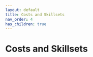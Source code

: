 ```yaml
---
layout: default
title: Costs and Skillsets
nav_order: 4
has_children: true
---
```




# Costs and Skillsets
